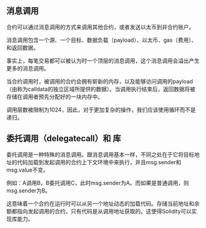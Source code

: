 ## 消息调用

合约可以通过消息调用的方式来调用其他合约，或者发送以太币到非合约账户。

消息调用包含一个源、一个目标、数据负载（payload）、以太币、gas（费用）、和返回数据。

事实上，每笔交易都可以被认为时一个顶层的消息调用，这个消息调用会溢出产生更多的消息调用。

当合约调用时，被调用的合约会拥有崭新的内存，以及能够访问调用的payload（由称为calldata的独立区域所提供的数据）。当调用执行结束后，返回数据将被存储在调用者预先分配好的一块内存中。

调用层数被限制为1024，因此，对于更加复杂的操作，我们应该使用循环而不是递归。

## 委托调用（delegatecall）和 库

委托调用是一种特殊的消息调用。跟消息调用基本一样，不同之处在于它将目标地址的代码加载到发起调用的合约上下文环境中来执行，并且msg.sender和msg.value不变。

例如：A调用B，B委托调用C，此时msg.sender为A。而如果是普通调用，则msg.sender为B。

这意味着一个合约在运行时可以从另一个地址动态的加载代码。存储当前地址和余额都指向发起调用的合约，只有代码是从调用地址获取的。这使得Solidity可以实现库能力。